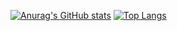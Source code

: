 [![Anurag's GitHub stats](https://github-readme-stats.vercel.app/api?username=K-tecchan&theme=github_dark&show_icons=true)](https://github.com/anuraghazra/github-readme-stats)
[![Top Langs](https://github-readme-stats.vercel.app/api/top-langs/?username=K-tecchan&theme=github_dark)](https://github.com/anuraghazra/github-readme-stats)
